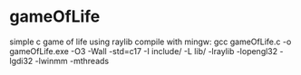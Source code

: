 # gameOfLife
simple c game of life using raylib
compile with mingw: 
gcc gameOfLife.c -o gameOfLife.exe -O3 -Wall -std=c17 -I include/ -L lib/ -lraylib -lopengl32 -lgdi32 -lwinmm -mthreads
